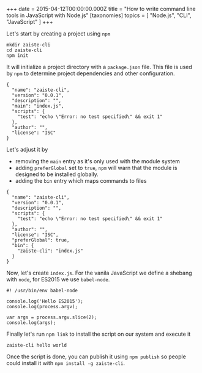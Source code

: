 +++
date = 2015-04-12T00:00:00.000Z
title = "How to write command line tools in JavaScript with Node.js"
[taxonomies]
topics = [ "Node.js", "CLI", "JavaScript" ]
+++

Let's start by creating a project using `npm`

    mkdir zaiste-cli
    cd zaiste-cli
    npm init

It will initialize a project directory with a `package.json` file.
This file is used by `npm` to determine project dependencies and other
configuration.

```
{
  "name": "zaiste-cli",
  "version": "0.0.1",
  "description": "",
  "main": "index.js",
  "scripts": {
    "test": "echo \"Error: no test specified\" && exit 1"
  },
  "author": "",
  "license": "ISC"
}
```

Let's adjust it by

* removing the `main` entry as it's only used with the module system
* adding `preferGlobal` set to `true`, `npm` will warn that the module
is designed to be installed globally.
* adding the `bin` entry which maps commands to files

```
{
  "name": "zaiste-cli",
  "version": "0.0.1",
  "description": "",
  "scripts": {
    "test": "echo \"Error: no test specified\" && exit 1"
  },
  "author": "",
  "license": "ISC",
  "preferGlobal": true,
  "bin": {
    "zaiste-cli": "index.js"
  }
}
```

Now, let's create `index.js`. For the vanila JavaScript we define a shebang with
`node`, for ES2015 we use `babel-node`.

```
#! /usr/bin/env babel-node

console.log('Hello ES2015');
console.log(process.argv);

var args = process.argv.slice(2);
console.log(args);
```

Finally let's run `npm link` to install the script on our system and execute it

```
zaiste-cli hello world
```

Once the script is done, you can publish it using `npm publish` so people could install
it with `npm install -g zaiste-cli`.
